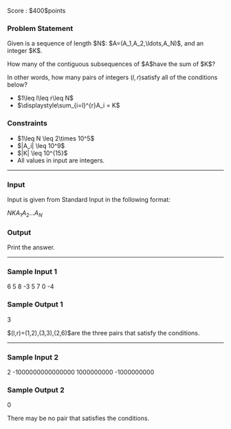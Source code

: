 
<div>

<span>

<span>

<p>
Score : $400$points
</p>

<div>

<section>

### **Problem Statement**

<p>
Given is a sequence of length $N$: $A=(A_1,A_2,\ldots,A_N)$, and an integer $K$.
</p>

<p>
How many of the contiguous subsequences of $A$have the sum of $K$?

In other words, how many pairs of integers $(l,r)$satisfy all of the conditions below?
</p>

<ul>

<li>
$1\leq l\leq r\leq N$
</li>

<li>
$\displaystyle\sum_{i=l}^{r}A_i = K$
</li>

</ul>

</section>

</div>

<div>

<section>

### **Constraints**

<ul>

<li>
$1\leq N \leq 2\times 10^5$
</li>

<li>
$|A_i| \leq 10^9$
</li>

<li>
$|K| \leq 10^{15}$
</li>

<li>
All values in input are integers.
</li>

</ul>

</section>

</div>

---

<div>

<div>

<section>

### **Input**

<p>
Input is given from Standard Input in the following format:
</p>

<div>

$N$$K$$A_1$$A_2$$\ldots$$A_N$
</div>

</section>

</div>

<div>

<section>

### **Output**

<p>
Print the answer.
</p>

</section>

</div>

</div>

---

<div>

<section>

### **Sample Input 1**

<div>

6 5
8 -3 5 7 0 -4

</div>

</section>

</div>

<div>

<section>

### **Sample Output 1**

<div>

3

</div>

<p>
$(l,r)=(1,2),(3,3),(2,6)$are the three pairs that satisfy the conditions.
</p>

</section>

</div>

---

<div>

<section>

### **Sample Input 2**

<div>

2 -1000000000000000
1000000000 -1000000000

</div>

</section>

</div>

<div>

<section>

### **Sample Output 2**

<div>

0

</div>

<p>
There may be no pair that satisfies the conditions.
</p>

</section>

</div>

</span>

</span>

</div>
